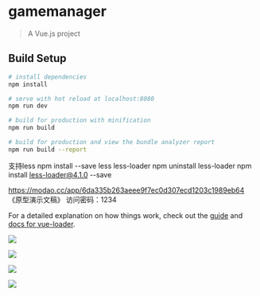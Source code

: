 # gamemanager

> A Vue.js project

## Build Setup

``` bash
# install dependencies
npm install

# serve with hot reload at localhost:8080
npm run dev

# build for production with minification
npm run build

# build for production and view the bundle analyzer report
npm run build --report
```
支持less
npm install --save less less-loader
npm uninstall less-loader
npm install less-loader@4.1.0 --save

https://modao.cc/app/6da335b263aeee9f7ec0d307ecd1203c1989eb64 《原型演示文稿》 访问密码：1234


For a detailed explanation on how things work, check out the [guide](http://vuejs-templates.github.io/webpack/) and [docs for vue-loader](http://vuejs.github.io/vue-loader).

![](https://github.com/phuhao00/gamemanager/tree/master/src/assets/img_1.png)





![](https://github.com/phuhao00/gamemanager/tree/master/src/assets/img.png)





![](https://github.com/phuhao00/gamemanager/tree/master/src/assets/img_2.png)





![](https://github.com/phuhao00/gamemanager/tree/master/src/assets/img_3.png)
